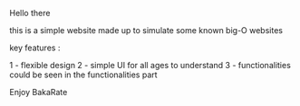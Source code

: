 Hello there

this is a simple website made up to simulate some known big-O websites

key features :

1 - flexible design
2 - simple UI for all ages to understand
3 - functionalities could be seen in the functionalities part

Enjoy BakaRate
